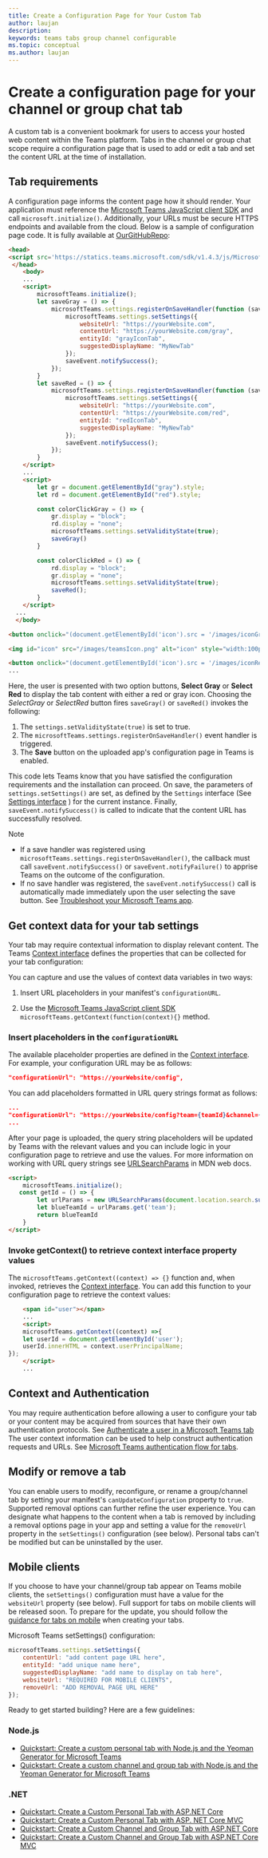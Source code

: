 ```yaml
---
title: Create a Configuration Page for Your Custom Tab
author: laujan
description: 
keywords: teams tabs group channel configurable 
ms.topic: conceptual
ms.author: laujan
---
```

# Create a configuration page for your channel or group chat tab

A custom tab is a convenient bookmark for users to access your hosted web content within the Teams platform. Tabs in the channel or group chat scope require a configuration page that is used to add or edit a tab and set the content URL at the time of installation.

## Tab requirements

A configuration page informs the content page how it should render. Your application must reference the [Microsoft Teams JavaScript client SDK](foo.md) and call `microsoft.initialize()`. Additionally, your URLs must be secure HTTPS endpoints and available from the cloud. Below is a sample of configuration page code. It is fully available at [OurGitHubRepo](foo.md):

```html
<head>
<script src='https://statics.teams.microsoft.com/sdk/v1.4.3/js/MicrosoftTeams.min.js'></script>
 </head>
    <body>
    ...
    <script>
        microsoftTeams.initialize();
        let saveGray = () => {
            microsoftTeams.settings.registerOnSaveHandler(function (saveEvent) {
                microsoftTeams.settings.setSettings({
                    websiteUrl: "https://yourWebsite.com",
                    contentUrl: "https://yourWebsite.com/gray",
                    entityId: "grayIconTab",
                    suggestedDisplayName: "MyNewTab"
                });
                saveEvent.notifySuccess();
            });
        }
        let saveRed = () => {
            microsoftTeams.settings.registerOnSaveHandler(function (saveEvent) {
                microsoftTeams.settings.setSettings({
                    websiteUrl: "https://yourWebsite.com",
                    contentUrl: "https://yourWebsite.com/red",
                    entityId: "redIconTab",
                    suggestedDisplayName: "MyNewTab"
                });
                saveEvent.notifySuccess();
            });
        }
    </script>
    ...
    <script>
        let gr = document.getElementById("gray").style;
        let rd = document.getElementById("red").style;

        const colorClickGray = () => {
            gr.display = "block";
            rd.display = "none";
            microsoftTeams.settings.setValidityState(true);
            saveGray()
        }

        const colorClickRed = () => {
            rd.display = "block";
            gr.display = "none";
            microsoftTeams.settings.setValidityState(true);
            saveRed();
        }
    </script>
  ...
  </body>

<button onclick="(document.getElementById('icon').src = '/images/iconGray.png'); colorClickGray()">Select Gray</button>

<img id="icon" src="/images/teamsIcon.png" alt="icon" style="width:100px" />

<button onclick="(document.getElementById('icon').src = '/images/iconRed.png'); colorClickRed()">Select Red</button>
...
```

Here, the user is presented with two option buttons, **Select Gray** or **Select Red** to display the tab content with either a red or gray icon. Choosing the *SelectGray* or *SelectRed* button fires `saveGray()` or `saveRed()` invokes the following:

1. The `settings.setValidityState(true)` is set to true.
1. The `microsoftTeams.settings.registerOnSaveHandler()` event handler is triggered.
1. The **Save** button on the uploaded app's configuration page in Teams is enabled.

This code lets Teams know that you have satisfied the configuration requirements and the installation can proceed. On save, the parameters of `settings.setSettings()` are set, as defined by the `Settings` interface (See [Settings interface](~/javascript/api/@microsoft/teams-js/microsoftteams.settings.settings?view=msteams-client-js-latest.md) ) for the current instance. Finally, `saveEvent.notifySuccess()` is called to indicate that the content URL has successfully resolved.

>[!NOTE]
>
>* If a save handler was registered using `microsoftTeams.settings.registerOnSaveHandler()`, the callback must call `saveEvent.notifySuccess()` or `saveEvent.notifyFailure()` to apprise Teams on the outcome of the configuration.
>* If no save handler was registered, the `saveEvent.notifySuccess()` call is automatically made immediately upon the user selecting the save button. See [Troubleshoot your Microsoft Teams app](foo.md).

## Get context data for your tab settings

Your tab may require contextual information to display relevant content. The Teams [Context interface](~/javascript/api/@microsoft/teams-js/microsoftteams.context?view=msteams-client-js-latest.md) defines the properties that can be collected for your tab configuration:

You can capture and use the values of context data variables in two ways:

1. Insert URL placeholders in your manifest's `configurationURL`.

1. Use the [Microsoft Teams JavaScript client SDK](foo.md) `microsoftTeams.getContext(function(context){}` method.

### Insert placeholders in the `configurationURL`

The available placeholder properties are defined in the [Context interface](~/javascript/api/@microsoft/teams-js/microsoftteams.context?view=msteams-client-js-latest.md). For example, your configuration URL may be as follows:

```json
"configurationUrl": "https://yourWebsite/config",

```

You can add placeholders formatted in URL query strings format as follows:

```json
...
"configurationUrl": "https://yourWebsite/config?team={teamId}&channel={channelId}&{locale}"
...
```

After your page is uploaded, the query string placeholders will be updated by Teams with the relevant values and you can include logic in your configuration page to retrieve and use the values. For more information on working with URL query strings see [URLSearchParams](https://developer.mozilla.org/en-US/docs/Web/API/URLSearchParams) in MDN web docs.

```html
<script>
    microsoftTeams.initialize();
   const getId = () => {
        let urlParams = new URLSearchParams(document.location.search.substring(1));
        let blueTeamId = urlParams.get('team');
        return blueTeamId
    }
</script>

```

### Invoke getContext() to retrieve context interface property values

The `microsoftTeams.getContext((context) => {}` function and, when invoked, retrieves the [Context interface](~/javascript/api/@microsoft/teams-js//microsoftteams.context?view=msteams-client-js-latest.md). You can add this function to your configuration page to retrieve the context values:

```html
    <span id="user"></span>
    ...
    <script>
    microsoftTeams.getContext((context) =>{
    let userId = document.getElementById('user');
    userId.innerHTML = context.userPrincipalName;
});
    </script>
    ...
```

## Context and Authentication

You may require authentication before allowing a user to configure your tab or your content may be acquired from sources that have their own authentication protocols. See [Authenticate a user in a Microsoft Teams tab](foo.md) The user context information can be used to help construct authentication requests and URLs. See [Microsoft Teams authentication flow for tabs](foo.md).

## Modify or remove a tab

You can enable users to modify, reconfigure, or rename a group/channel tab by setting your manifest's `canUpdateConfiguration` property to `true`. Supported removal options can further refine the user experience. You can designate what happens to the content when a tab is removed by including a removal options page in your app and setting a value for the `removeUrl` property in the  `setSettings()` configuration (see below). Personal tabs can't be modified but can be uninstalled by the user.

## Mobile clients

If you choose to have your channel/group tab appear on Teams mobile clients, the `setSettings()` configuration must have a value for the `websiteUrl` property (see below). Full support for tabs on mobile clients will be released soon. To prepare for the update, you should follow the [guidance for tabs on mobile](~/resources/design/framework/tabs-mobile.md) when creating your tabs.

Microsoft Teams setSettings() configuration:

```javascript
microsoftTeams.settings.setSettings({
    contentUrl: "add content page URL here",
    entityId: "add unique name here",
    suggestedDisplayName: "add name to display on tab here",
    websiteUrl: "REQUIRED FOR MOBILE CLIENTS",
    removeUrl: "ADD REMOVAL PAGE URL HERE"
});
```

Ready to get started building? Here are a few guidelines:

### Node.js

* [Quickstart: Create a custom personal tab with Node.js and the Yeoman Generator for Microsoft Teams](foo.md)
* [Quickstart: Create a custom channel and group tab with Node.js and the Yeoman Generator for Microsoft Teams](foo.md)

### .NET

* [Quickstart: Create a Custom Personal Tab with ASP.NET Core](foo.md)
* [Quickstart: Create a Custom Personal Tab with ASP. NET Core MVC](foo.md)
* [Quickstart: Create a Custom Channel and Group Tab with ASP.NET Core](foo.md)
* [Quickstart: Create a Custom Channel and Group Tab with ASP.NET Core MVC](foo.md)
